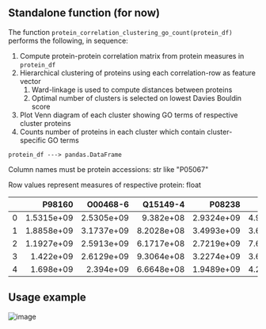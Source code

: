 ## Standalone function (for now)

The function <code>protein_correlation_clustering_go_count(protein_df)</code> performs the following, in sequence:
1. Compute protein-protein correlation matrix from protein measures in <code>protein_df</code>
2. Hierarchical clustering of proteins using each correlation-row as feature vector 
   1. Ward-linkage is used to compute distances between proteins
   2. Optimal number of clusters is selected on lowest Davies Bouldin score
3. Plot Venn diagram of each cluster showing GO terms of respective cluster proteins
4. Counts number of proteins in each cluster which contain cluster-specific GO terms

<code>protein_df ---> pandas.DataFrame</code>

Column names must be protein accessions: str like "P05067"

Row values represent measures of respective protein: float


|    |     P98160 |   O00468-6 |   Q15149-4 |     P08238 |     P06733 |
|---:|-----------:|-----------:|-----------:|-----------:|-----------:|
|  0 | 1.5315e+09 | 2.5305e+09 | 9.382e+08  | 2.9324e+09 | 4.9473e+09 |
|  1 | 1.8858e+09 | 3.1737e+09 | 8.2028e+08 | 3.4993e+09 | 3.6529e+09 |
|  2 | 1.1927e+09 | 2.5913e+09 | 6.1717e+08 | 2.7219e+09 | 7.6858e+09 |
|  3 | 1.422e+09  | 2.6129e+09 | 9.3064e+08 | 3.2274e+09 | 3.6938e+09 |
|  4 | 1.698e+09  | 2.394e+09  | 6.6648e+08 | 1.9489e+09 | 4.2946e+09 |


## Usage example
![image](https://user-images.githubusercontent.com/15198092/164681567-21e9feb7-8c6e-425a-8c4e-1b42023c9b0f.png)

